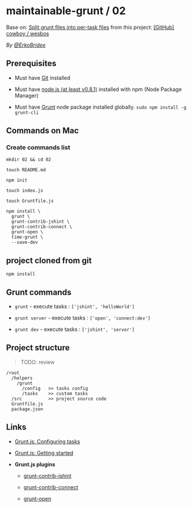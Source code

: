 # maintainable-grunt / 02

Base on: [Split grunt files into per-task files](https://github.com/cowboy/wesbos/commit/5a2980a7818957cbaeedcd7552af9ce54e05e3fb) from this project: [[GitHub] cowboy / wesbos](https://github.com/cowboy/wesbos)

*By [@ErkoBridee](https://twitter.com/erkobridee)*

## Prerequisites

* Must have [Git](http://git-scm.com/) installed

* Must have [node.js (at least v0.8.1)](http://nodejs.org/) installed with npm (Node Package Manager)

* Must have [Grunt](https://github.com/gruntjs/grunt) node package installed globally.  `sudo npm install -g grunt-cli`


## Commands on Mac

### Create commands list

```
mkdir 02 && cd 02

touch README.md

npm init

touch index.js 

touch Gruntfile.js

npm install \
  grunt \
  grunt-contrib-jshint \
  grunt-contrib-connect \
  grunt-open \
  time-grunt \
  --save-dev
```

## project cloned from git

```
npm install
```

## Grunt commands

* `grunt` - execute tasks : `['jshint', 'helloWorld']`

* `grunt server` - execute tasks :  `['open', 'connect:dev']`

* `grunt dev` - execute tasks : `['jshint', 'server']`


## Project structure

> TODO: review

```
/root
  /helpers
    /grunt
      /config   >> tasks config
      /tasks    >> custom tasks
  /src          >> project source code
  Gruntfile.js
  package.json
```


## Links

* [Grunt.js: Configuring tasks](http://gruntjs.com/configuring-tasks)

* [Grunt.js: Getting started](http://gruntjs.com/getting-started)

* **Grunt.js plugins**

  * [grunt-contrib-jshint](https://github.com/gruntjs/grunt-contrib-jshint)

  * [grunt-contrib-connect](https://github.com/gruntjs/grunt-contrib-connect)

  * [grunt-open](https://github.com/jsoverson/grunt-open)

